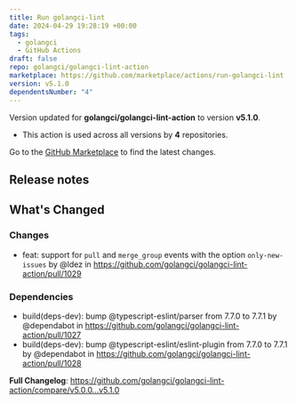 ```yaml
---
title: Run golangci-lint
date: 2024-04-29 19:28:19 +00:00
tags:
  - golangci
  - GitHub Actions
draft: false
repo: golangci/golangci-lint-action
marketplace: https://github.com/marketplace/actions/run-golangci-lint
version: v5.1.0
dependentsNumber: "4"
---
```



Version updated for **golangci/golangci-lint-action** to version **v5.1.0**.
- This action is used across all versions by **4** repositories.

Go to the [GitHub Marketplace](https://github.com/marketplace/actions/run-golangci-lint) to find the latest changes.

## Release notes

<!-- Release notes generated using configuration in .github/release.yml at v5.1.0 -->

## What's Changed
### Changes
* feat: support for `pull` and `merge_group` events with the option `only-new-issues` by @ldez in https://github.com/golangci/golangci-lint-action/pull/1029
### Dependencies
* build(deps-dev): bump @typescript-eslint/parser from 7.7.0 to 7.7.1 by @dependabot in https://github.com/golangci/golangci-lint-action/pull/1027
* build(deps-dev): bump @typescript-eslint/eslint-plugin from 7.7.0 to 7.7.1 by @dependabot in https://github.com/golangci/golangci-lint-action/pull/1028


**Full Changelog**: https://github.com/golangci/golangci-lint-action/compare/v5.0.0...v5.1.0
